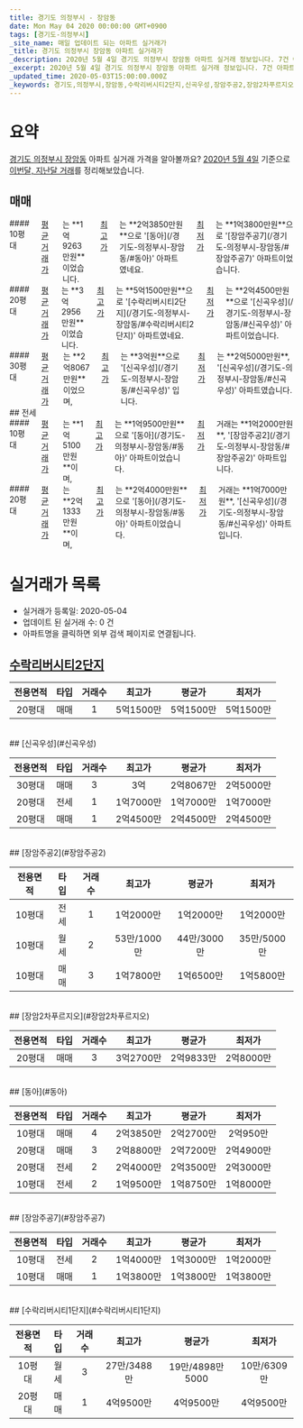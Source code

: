 ```yaml
---
title: 경기도 의정부시 - 장암동
date: Mon May 04 2020 00:00:00 GMT+0900
tags: [경기도-의정부시]
_site_name: 매일 업데이트 되는 아파트 실거래가
_title: 경기도 의정부시 장암동 아파트 실거래가
_description: 2020년 5월 4일 경기도 의정부시 장암동 아파트 실거래 정보입니다. 7건 아파트 정보가 있습니다.
_excerpt: 2020년 5월 4일 경기도 의정부시 장암동 아파트 실거래 정보입니다. 7건 아파트 정보가 있습니다.
_updated_time: 2020-05-03T15:00:00.000Z
_keywords: 경기도,의정부시,장암동,수락리버시티2단지,신곡우성,장암주공2,장암2차푸르지오,동아,장암주공7,수락리버시티1단지
---
```





# 요약
<ins>경기도 의정부시 장암동</ins> 아파트 실거래 가격을 알아볼까요? <ins>2020년 5월 4일</ins> 기준으로 <ins>이번달, 지난달 거래</ins>를 정리해보았습니다.

## 매매
<div class="container">
<div class="six columns" markdown="1">
#### 10평대
<ins>평균 거래가</ins>는 **1억9263만원**이었습니다. <ins>최고가</ins>는 **2억3850만원**으로 '[동아](/경기도-의정부시-장암동/#동아)' 아파트였네요. <ins>최저가</ins>는 **1억3800만원**으로 '[장암주공7](/경기도-의정부시-장암동/#장암주공7)' 아파트이었습니다.
</div>
<div class="six columns" markdown="1">
#### 20평대
<ins>평균 거래가</ins>는 **3억2956만원**이었습니다. <ins>최고가</ins>는 **5억1500만원**으로 '[수락리버시티2단지](/경기도-의정부시-장암동/#수락리버시티2단지)' 아파트였네요. <ins>최저가</ins>는 **2억4500만원**으로 '[신곡우성](/경기도-의정부시-장암동/#신곡우성)' 아파트이었습니다.
</div>
</div>
<div class="container">
<div class="twelve columns" markdown="1">
#### 30평대
<ins>평균 거래가</ins>는 **2억8067만원**이었으며, <ins>최고가</ins>는 **3억원**으로 '[신곡우성](/경기도-의정부시-장암동/#신곡우성)' 입니다. <ins>최저가</ins>는 **2억5000만원**, '[신곡우성](/경기도-의정부시-장암동/#신곡우성)' 아파트였습니다.
</div>
</div>
## 전세
<div class="container">
<div class="six columns" markdown="1">
#### 10평대
<ins>평균 거래가</ins>는 **1억5100만원**이며, <ins>최고가</ins>는 **1억9500만원**으로 '[동아](/경기도-의정부시-장암동/#동아)' 아파트이었습니다. <ins>최저가</ins> 거래는 **1억2000만원**, '[장암주공2](/경기도-의정부시-장암동/#장암주공2)' 아파트입니다.
</div>
<div class="six columns" markdown="1">
#### 20평대
<ins>평균 거래가</ins>는 **2억1333만원**이며, <ins>최고가</ins>는 **2억4000만원**으로 '[동아](/경기도-의정부시-장암동/#동아)' 아파트이었습니다. <ins>최저가</ins> 거래는 **1억7000만원**, '[신곡우성](/경기도-의정부시-장암동/#신곡우성)' 아파트입니다.
</div>
</div>



# 실거래가 목록
- 실거래가 등록일: 2020-05-04
- 업데이트 된 실거래 수: 0 건
- 아파트명을 클릭하면 외부 검색 페이지로 연결됩니다.

## [수락리버시티2단지](#수락리버시티2단지)

|전용면적|타입|거래수|최고가|평균가|최저가|
|:---:|:---:|:---:|:---:|:---:|:---:|
|20평대|<span class="deal-type-1">매매</span>|1|5억1500만|5억1500만|5억1500만|

<br/>
## [신곡우성](#신곡우성)

|전용면적|타입|거래수|최고가|평균가|최저가|
|:---:|:---:|:---:|:---:|:---:|:---:|
|30평대|<span class="deal-type-1">매매</span>|3|3억|2억8067만|2억5000만|
|20평대|<span class="deal-type-2">전세</span>|1|1억7000만|1억7000만|1억7000만|
|20평대|<span class="deal-type-1">매매</span>|1|2억4500만|2억4500만|2억4500만|

<br/>
## [장암주공2](#장암주공2)

|전용면적|타입|거래수|최고가|평균가|최저가|
|:---:|:---:|:---:|:---:|:---:|:---:|
|10평대|<span class="deal-type-2">전세</span>|1|1억2000만|1억2000만|1억2000만|
|10평대|<span class="deal-type-3">월세</span>|2|53만/1000만|44만/3000만|35만/5000만|
|10평대|<span class="deal-type-1">매매</span>|3|1억7800만|1억6500만|1억5800만|

<br/>
## [장암2차푸르지오](#장암2차푸르지오)

|전용면적|타입|거래수|최고가|평균가|최저가|
|:---:|:---:|:---:|:---:|:---:|:---:|
|20평대|<span class="deal-type-1">매매</span>|3|3억2700만|2억9833만|2억8000만|

<br/>
## [동아](#동아)

|전용면적|타입|거래수|최고가|평균가|최저가|
|:---:|:---:|:---:|:---:|:---:|:---:|
|10평대|<span class="deal-type-1">매매</span>|4|2억3850만|2억2700만|2억950만|
|20평대|<span class="deal-type-1">매매</span>|3|2억8800만|2억7200만|2억4900만|
|20평대|<span class="deal-type-2">전세</span>|2|2억4000만|2억3500만|2억3000만|
|10평대|<span class="deal-type-2">전세</span>|2|1억9500만|1억8750만|1억8000만|

<br/>
## [장암주공7](#장암주공7)

|전용면적|타입|거래수|최고가|평균가|최저가|
|:---:|:---:|:---:|:---:|:---:|:---:|
|10평대|<span class="deal-type-2">전세</span>|2|1억4000만|1억3000만|1억2000만|
|10평대|<span class="deal-type-1">매매</span>|1|1억3800만|1억3800만|1억3800만|

<br/>
## [수락리버시티1단지](#수락리버시티1단지)

|전용면적|타입|거래수|최고가|평균가|최저가|
|:---:|:---:|:---:|:---:|:---:|:---:|
|10평대|<span class="deal-type-3">월세</span>|3|27만/3488만|19만/4898만5000|10만/6309만|
|20평대|<span class="deal-type-1">매매</span>|1|4억9500만|4억9500만|4억9500만|

<br/>



